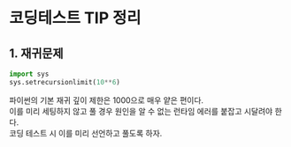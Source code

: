 # 코딩테스트 TIP 정리

## 1. 재귀문제
```python
import sys
sys.setrecursionlimit(10**6)
```

파이썬의 기본 재귀 깊이 제한은 1000으로 매우 얕은 편이다.  
이를 미리 세팅하지 않고 풀 경우 원인을 알 수 없는 런타임 에러를 붙잡고 시달려야 한다.  
코딩 테스트 시 이를 미리 선언하고 풀도록 하자.
